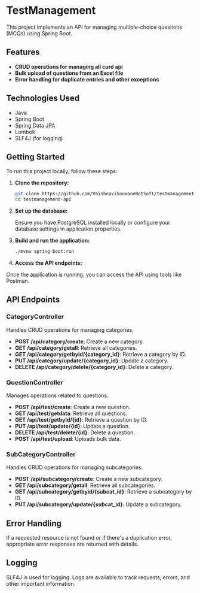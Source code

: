 # TestManagement

This project implements an API for managing multiple-choice questions (MCQs) using Spring Boot.

## Features

- **CRUD operations for managing all curd api**
- **Bulk upload of questions from an Excel file**
- **Error handling for duplicate entries and other exceptions**

## Technologies Used

- Java
- Spring Boot
- Spring Data JPA
- Lombok
- SLF4J (for logging)

## Getting Started

To run this project locally, follow these steps:

1. **Clone the repository:**

   ```bash
   git clone https://github.com/VaishnaviSonwaneBntSoft/testmanagement-api.git
   cd testmanagement-api
   
2. **Set up the database:**
   
   Ensure you have PostgreSQL installed locally or configure your database settings in application.properties.

3. **Build and run the application:**
    ```bash
   ./mvnw spring-boot:run

4. **Access the API endpoints:**

  Once the application is running, you can access the API using tools like Postman.

## API Endpoints

### CategoryController

Handles CRUD operations for managing categories.

- **POST /api/category/create**: Create a new category.
- **GET /api/category/getall**: Retrieve all categories.
- **GET /api/category/getbyid/{category_id}**: Retrieve a category by ID.
- **PUT /api/category/update/{category_id}**: Update a category.
- **DELETE /api/category/delete/{category_id}**: Delete a category.

### QuestionController

Manages operations related to questions.

- **POST /api/test/create**: Create a new question.
- **GET /api/test/getdata**: Retrieve all questions.
- **GET /api/test/getbyId/{id}**: Retrieve a question by ID.
- **PUT /api/test/update/{id}**: Update a question.
- **DELETE /api/test/delete/{id}**: Delete a question.
- **POST /api/test/upload**: Uploads bulk data.

### SubCategoryController

Handles CRUD operations for managing subcategories.

- **POST /api/subcategory/create**: Create a new subcategory.
- **GET /api/subcategory/getall**: Retrieve all subcategories.
- **GET /api/subcategory/getbyid/{subcat_id}**: Retrieve a subcategory by ID.
- **PUT /api/subcategory/update/{subcat_id}**: Update a subcategory.

##  Error Handling

If a requested resource is not found or if there's a duplication error, appropriate error responses are returned with details.

## Logging

SLF4J is used for logging. Logs are available to track requests, errors, and other important information.

